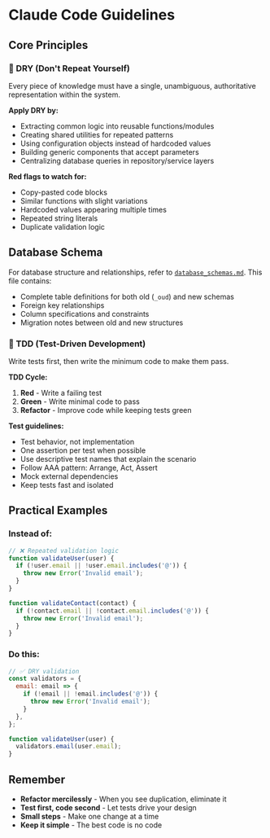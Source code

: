 # Claude Code Guidelines

## Core Principles

### 🚫 DRY (Don't Repeat Yourself)

Every piece of knowledge must have a single, unambiguous, authoritative representation within the system.

**Apply DRY by:**

- Extracting common logic into reusable functions/modules
- Creating shared utilities for repeated patterns
- Using configuration objects instead of hardcoded values
- Building generic components that accept parameters
- Centralizing database queries in repository/service layers

**Red flags to watch for:**

- Copy-pasted code blocks
- Similar functions with slight variations
- Hardcoded values appearing multiple times
- Repeated string literals
- Duplicate validation logic

## Database Schema

For database structure and relationships, refer to [`database_schemas.md`](./database_schemas.md). This file contains:

- Complete table definitions for both old (`_oud`) and new schemas
- Foreign key relationships
- Column specifications and constraints
- Migration notes between old and new structures

### 🧪 TDD (Test-Driven Development)

Write tests first, then write the minimum code to make them pass.

**TDD Cycle:**

1. **Red** - Write a failing test
2. **Green** - Write minimal code to pass
3. **Refactor** - Improve code while keeping tests green

**Test guidelines:**

- Test behavior, not implementation
- One assertion per test when possible
- Use descriptive test names that explain the scenario
- Follow AAA pattern: Arrange, Act, Assert
- Mock external dependencies
- Keep tests fast and isolated

## Practical Examples

### Instead of:

```javascript
// ❌ Repeated validation logic
function validateUser(user) {
  if (!user.email || !user.email.includes('@')) {
    throw new Error('Invalid email');
  }
}

function validateContact(contact) {
  if (!contact.email || !contact.email.includes('@')) {
    throw new Error('Invalid email');
  }
}
```

### Do this:

```javascript
// ✅ DRY validation
const validators = {
  email: email => {
    if (!email || !email.includes('@')) {
      throw new Error('Invalid email');
    }
  },
};

function validateUser(user) {
  validators.email(user.email);
}
```


## Remember

- **Refactor mercilessly** - When you see duplication, eliminate it
- **Test first, code second** - Let tests drive your design
- **Small steps** - Make one change at a time
- **Keep it simple** - The best code is no code
